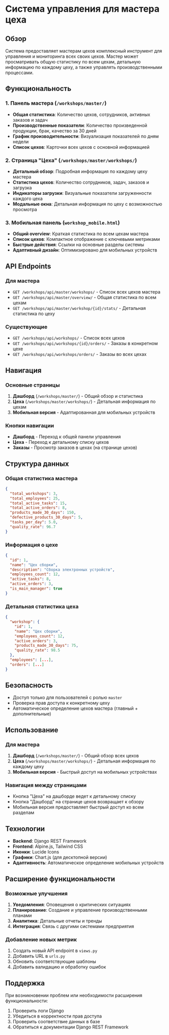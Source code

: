 # Система управления для мастера цеха

## Обзор

Система предоставляет мастерам цехов комплексный инструмент для управления и мониторинга всех своих цехов. Мастер может просматривать общую статистику по всем цехам, детальную информацию по каждому цеху, а также управлять производственными процессами.

## Функциональность

### 1. Панель мастера (`/workshops/master/`)
- **Общая статистика**: Количество цехов, сотрудников, активных заказов и задач
- **Производственные показатели**: Количество произведенной продукции, брак, качество за 30 дней
- **График производительности**: Визуализация показателей по дням недели
- **Список цехов**: Карточки всех цехов с основной информацией

### 2. Страница "Цеха" (`/workshops/master/workshops/`)
- **Детальный обзор**: Подробная информация по каждому цеху мастера
- **Статистика цехов**: Количество сотрудников, задач, заказов и загрузка
- **Индикаторы загрузки**: Визуальные показатели загруженности каждого цеха
- **Модальные окна**: Детальная информация по цеху с возможностью просмотра

### 3. Мобильная панель (`workshop_mobile.html`)
- **Общий overview**: Краткая статистика по всем цехам мастера
- **Список цехов**: Компактное отображение с ключевыми метриками
- **Быстрые действия**: Ссылки на основные разделы системы
- **Адаптивный дизайн**: Оптимизировано для мобильных устройств

## API Endpoints

### Для мастера
- `GET /workshops/api/master/workshops/` - Список всех цехов мастера
- `GET /workshops/api/master/overview/` - Общая статистика по всем цехам
- `GET /workshops/api/master/workshop/{id}/stats/` - Детальная статистика по цеху

### Существующие
- `GET /workshops/api/workshops/` - Список всех цехов
- `GET /workshops/api/workshops/{id}/orders/` - Заказы в конкретном цехе
- `GET /workshops/api/workshops/orders/` - Заказы во всех цехах

## Навигация

### Основные страницы
1. **Дашборд** (`/workshops/master/`) - Общий обзор и статистика
2. **Цеха** (`/workshops/master/workshops/`) - Детальная информация по цехам
3. **Мобильная версия** - Адаптированная для мобильных устройств

### Кнопки навигации
- **Дашборд** - Переход к общей панели управления
- **Цеха** - Переход к детальному списку цехов
- **Заказы** - Просмотр заказов в цехах (на странице цехов)

## Структура данных

### Общая статистика мастера
```json
{
  "total_workshops": 3,
  "total_employees": 25,
  "total_active_tasks": 15,
  "total_active_orders": 8,
  "products_made_30_days": 150,
  "defective_products_30_days": 5,
  "tasks_per_day": 5.0,
  "quality_rate": 96.7
}
```

### Информация о цехе
```json
{
  "id": 1,
  "name": "Цех сборки",
  "description": "Сборка электронных устройств",
  "employees_count": 12,
  "active_tasks": 8,
  "active_orders": 3,
  "is_main_manager": true
}
```

### Детальная статистика цеха
```json
{
  "workshop": {
    "id": 1,
    "name": "Цех сборки",
    "employees_count": 12,
    "active_orders": 3,
    "products_made_30_days": 75,
    "quality_rate": 98.5
  },
  "employees": [...],
  "orders": [...]
}
```

## Безопасность

- Доступ только для пользователей с ролью `master`
- Проверка прав доступа к конкретному цеху
- Автоматическое определение цехов мастера (главный + дополнительные)

## Использование

### Для мастера
1. **Дашборд** (`/workshops/master/`) - Общий обзор всех цехов
2. **Цеха** (`/workshops/master/workshops/`) - Детальная информация по каждому цеху
3. **Мобильная версия** - Быстрый доступ на мобильных устройствах

### Навигация между страницами
- Кнопка "Цеха" на дашборде ведет к детальному списку
- Кнопка "Дашборд" на странице цехов возвращает к обзору
- Мобильная версия предоставляет быстрый доступ ко всем разделам

## Технологии

- **Backend**: Django REST Framework
- **Frontend**: Alpine.js, Tailwind CSS
- **Иконки**: Lucide Icons
- **Графики**: Chart.js (для десктопной версии)
- **Адаптивность**: Автоматическое определение мобильных устройств

## Расширение функциональности

### Возможные улучшения
1. **Уведомления**: Оповещения о критических ситуациях
2. **Планирование**: Создание и управление производственными планами
3. **Аналитика**: Детальные отчеты и тренды
4. **Интеграция**: Связь с другими системами предприятия

### Добавление новых метрик
1. Создать новый API endpoint в `views.py`
2. Добавить URL в `urls.py`
3. Обновить соответствующие шаблоны
4. Добавить валидацию и обработку ошибок

## Поддержка

При возникновении проблем или необходимости расширения функциональности:
1. Проверить логи Django
2. Убедиться в корректности прав доступа
3. Проверить соответствие данных в базе
4. Обратиться к документации Django REST Framework 
